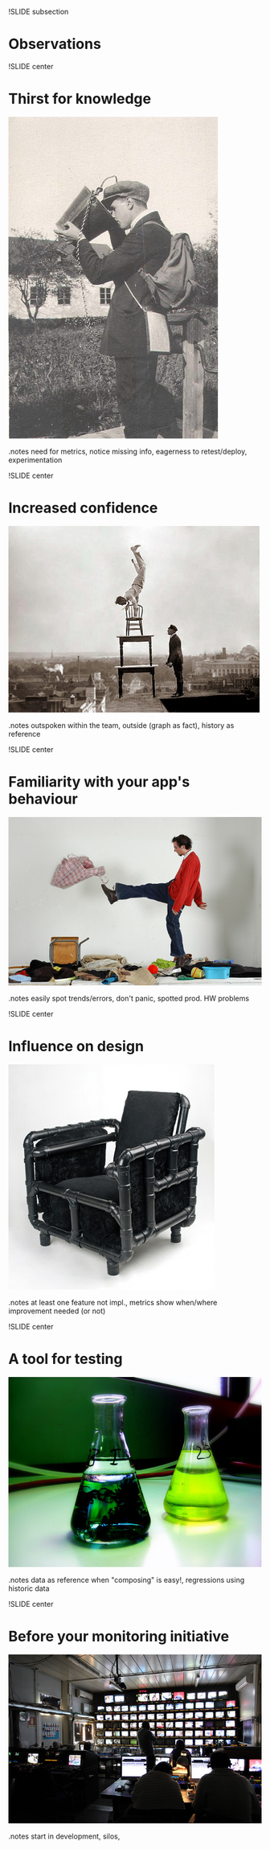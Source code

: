 !SLIDE subsection
# Observations

!SLIDE center
# Thirst for knowledge
![thirst](thirst.jpg)

.notes need for metrics, notice missing info, eagerness to retest/deploy, experimentation

!SLIDE center
# Increased confidence
![confidence](confidence.jpg)

.notes outspoken within the team, outside (graph as fact), history as reference

!SLIDE center
# Familiarity with your app's behaviour
![behaviour](behaviour.jpg)

.notes easily spot trends/errors, don't panic, spotted prod. HW problems

!SLIDE center
# Influence on design
![design](design.jpg)

.notes at least one feature not impl., metrics show when/where improvement needed (or not) 

!SLIDE center
# A tool for testing
![testing](testing.jpg)

.notes data as reference when "composing" is easy!, regressions using historic data

!SLIDE center
# Before your monitoring initiative
![start monitoring](start_monitoring.jpg)

.notes start in development, silos, 

